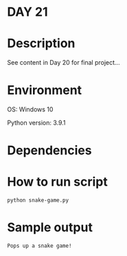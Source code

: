 
# DAY 21

# Description
See content in Day 20 for final project...

# Environment
OS: Windows 10

Python version: 3.9.1

# Dependencies

# How to run script
```
python snake-game.py
```

# Sample output
```
Pops up a snake game!
```
